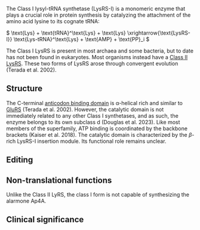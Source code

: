 
The Class I lysyl-tRNA synthetase (LysRS-I) is a monomeric enzyme that plays a crucial role in protein synthesis by catalyzing the attachment of the amino acid lysine to its cognate tRNA:




$ \text{Lys} + \text{tRNA}^\text{Lys} + \text{Lys} \xrightarrow{\text{LysRS-I}} \text{Lys-tRNA}^\text{Lys} + \text{AMP} + \text{PP}_i  $




The Class I LysRS is present in most archaea and some bacteria, but to date has not been found in eukaryotes. Most organisms instead have a [Class II LysRS](/class2/lys). These two forms of LysRS arose through convergent evolution (Terada et al. 2002). 




## Structure

The C-terminal [anticodon binding domain](/superfamily/class1/Anticodon_binding_domain_EK) is &alpha;-helical rich and similar to [GluRS](/class1/glu1) (Terada et al. 2002). 
However, the catalytic domain is not immediately related to any other Class I synthetases, and as such, the enzyme belongs to its own subclass d (Douglas et al. 2023). 
Like most members of the superfamily, ATP binding is coordinated by the backbone brackets (Kaiser et al. 2018). 
The catalytic domain is characterized by the $\beta$-rich LysRS-I insertion module. Its functional role remains unclear. 





## Editing


## Non-translational functions

Unlike the Class II LyRS, the class I form is not capable of synthesizing the alarmone Ap4A.

## Clinical significance



